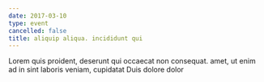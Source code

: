 ```yaml
---
date: 2017-03-10
type: event
cancelled: false
title: aliquip aliqua. incididunt qui
---
```

Lorem quis proident, deserunt qui occaecat non consequat. amet, ut enim ad in sint laboris veniam, cupidatat Duis dolore dolor